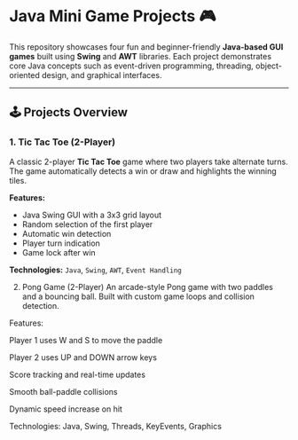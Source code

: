 # Java Mini Game Projects 🎮

This repository showcases four fun and beginner-friendly **Java-based GUI games** built using **Swing** and **AWT** libraries. Each project demonstrates core Java concepts such as event-driven programming, threading, object-oriented design, and graphical interfaces.

---

## 🕹️ Projects Overview

### 1. Tic Tac Toe (2-Player)
A classic 2-player **Tic Tac Toe** game where two players take alternate turns. The game automatically detects a win or draw and highlights the winning tiles.

**Features:**
- Java Swing GUI with a 3x3 grid layout
- Random selection of the first player
- Automatic win detection
- Player turn indication
- Game lock after win

**Technologies:** `Java`, `Swing`, `AWT`, `Event Handling`


2. Pong Game (2-Player)
An arcade-style Pong game with two paddles and a bouncing ball. Built with custom game loops and collision detection.

Features:

Player 1 uses W and S to move the paddle

Player 2 uses UP and DOWN arrow keys

Score tracking and real-time updates

Smooth ball-paddle collisions

Dynamic speed increase on hit

Technologies: Java, Swing, Threads, KeyEvents, Graphics
